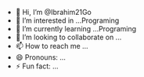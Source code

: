 - 👋 Hi, I’m @Ibrahim21Go
- 👀 I’m interested in ...Programing
- 🌱 I’m currently learning ...Programing
- 💞️ I’m looking to collaborate on ...
- 📫 How to reach me ...
- 😄 Pronouns: ...
- ⚡ Fun fact: ...

<!---
Ibrahim21Go/Ibrahim21Go is a ✨ special ✨ repository because its `README.md` (this file) appears on your GitHub profile.
You can click the Preview link to take a look at your changes.
--->
